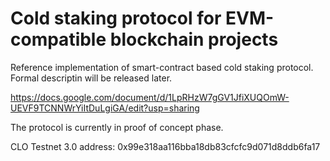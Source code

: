 # Cold staking protocol for EVM-compatible blockchain projects

Reference implementation of smart-contract based cold staking protocol. Formal descriptin will be released later.

https://docs.google.com/document/d/1LpRHzW7gGV1JfiXUQOmW-UEVF9TCNNWrYiItDuLgiGA/edit?usp=sharing

The protocol is currently in proof of concept phase.

CLO Testnet 3.0  address: 0x99e318aa116bba18db83cfcfc9d071d8ddb6fa17
